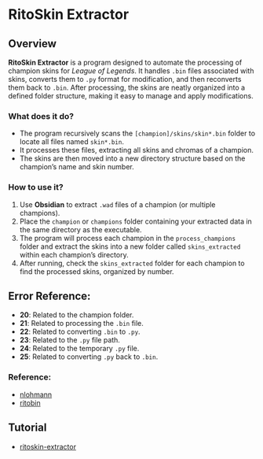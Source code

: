 # RitoSkin Extractor

## Overview
**RitoSkin Extractor** is a program designed to automate the processing of champion skins for *League of Legends*. It handles `.bin` files associated with skins, converts them to `.py` format for modification, and then reconverts them back to `.bin`. After processing, the skins are neatly organized into a defined folder structure, making it easy to manage and apply modifications.

### What does it do?
- The program recursively scans the `[champion]/skins/skin*.bin` folder to locate all files named `skin*.bin`.
- It processes these files, extracting all skins and chromas of a champion.
- The skins are then moved into a new directory structure based on the champion’s name and skin number.

### How to use it?
1. Use **Obsidian** to extract `.wad` files of a champion (or multiple champions).
2. Place the `champion` or `champions` folder containing your extracted data in the same directory as the executable.
3. The program will process each champion in the `process_champions` folder and extract the skins into a new folder called `skins_extracted` within each champion’s directory.
4. After running, check the `skins_extracted` folder for each champion to find the processed skins, organized by number.

## Error Reference:
- **20**: Related to the champion folder.
- **21**: Related to processing the `.bin` file.
- **22**: Related to converting `.bin` to `.py`.
- **23**: Related to the `.py` file path.
- **24**: Related to the temporary `.py` file.
- **25**: Related to converting `.py` back to `.bin`.

### Reference:
- [nlohmann](https://github.com/nlohmann/json)
- [ritobin](https://github.com/moonshadow565/ritobin)

## Tutorial
- [ritoskin-extractor](https://www.youtube.com/playlist?list=PLmfRqBUHwQjJtdoNPbyCKIGC9F4Hog7ov)

